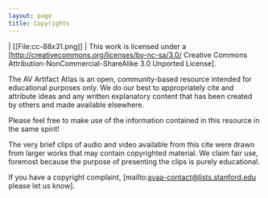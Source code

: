 ```yaml
---
layout: page
title: Copyrights
---
```



| [[File:cc-88x31.png]]
| This work is licensed under a [http://creativecommons.org/licenses/by-nc-sa/3.0/ Creative Commons Attribution-NonCommercial-ShareAlike 3.0 Unported License].


The AV Artifact Atlas is an open, community-based resource intended for educational purposes only. We do our best to appropriately cite and attribute ideas and any written explanatory content that has been created by others and made available elsewhere.

Please feel free to make use of the information contained in this resource in the same spirit!

The very brief clips of audio and video available from this cite were drawn from larger works that may contain copyrighted material. We claim fair use, foremost because the purpose of presenting the clips is purely educational.

If you have a copyright complaint, [mailto:avaa-contact@lists.stanford.edu please let us know].
